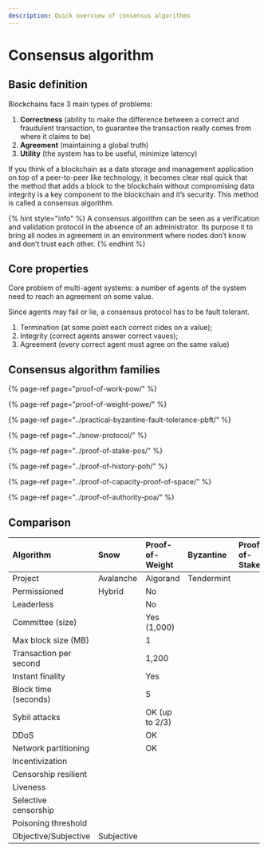 ```yaml
---
description: Quick overview of consensus algorithms
---
```


# Consensus algorithm

## Basic definition

Blockchains face 3 main types of problems:

1. **Correctness** \(ability to make the difference between a correct and fraudulent transaction, to guarantee the transaction really comes from where it claims to be\)
2. **Agreement** \(maintaining a global truth\)
3. **Utility** \(the system has to be useful, minimize latency\)

If you think of a blockchain as a data storage and management application on top of a peer-to-peer like technology, it becomes clear real quick that the method that adds a block to the blockchain without compromising data integrity is a key component to the blockchain and it’s security. This method is called a consensus algorithm.

{% hint style="info" %}
A consensus algorithm can be seen as a verification and validation protocol in the absence of an administrator. Its purpose it to bring all nodes in agreement in an environment where nodes don’t know and don’t trust each other.
{% endhint %}

## Core properties

Core problem of multi-agent systems: a number of agents of the system need to reach an agreement on some value.

Since agents may fail or lie, a consensus protocol has to be fault tolerant.

1. Termination \(at some point each correct cides on a value\);
2. Integrity \(correct agents answer correct vaues\);
3. Agreement \(every correct agent must agree on the same value\)

## Consensus algorithm families

{% page-ref page="proof-of-work-pow/" %}

{% page-ref page="proof-of-weight-powe/" %}

{% page-ref page="../practical-byzantine-fault-tolerance-pbft/" %}

{% page-ref page="../snow-protocol/" %}

{% page-ref page="../proof-of-stake-pos/" %}

{% page-ref page="../proof-of-history-poh/" %}

{% page-ref page="../proof-of-capacity-proof-of-space/" %}

{% page-ref page="../proof-of-authority-poa/" %}



## Comparison



| Algorithm | Snow | Proof-of-Weight | Byzantine | Proof-of-Stake |
| :--- | :--- | :--- | :--- | :--- |
| Project | Avalanche | Algorand | Tendermint |  |
| Permissioned | Hybrid | No |  |  |
| Leaderless |  | No |  |  |
| Committee \(size\) |  | Yes \(1,000\) |  |  |
| Max block size \(MB\) |  | 1 |  |  |
| Transaction per second |  | 1,200  |  |  |
| Instant finality |  | Yes |  |  |
| Block time \(seconds\) |  | 5 |  |  |
| Sybil attacks |  | OK \(up to 2/3\) |  |  |
| DDoS |  | OK |  |  |
| Network partitioning |  | OK |  |  |
| Incentivization |  |  |  |  |
| Censorship resilient |  |  |  |  |
| Liveness |  |  |  |  |
| Selective censorship |  |  |  |  |
| Poisoning threshold |  |  |  |  |
| Objective/Subjective | Subjective |  |  |  |

